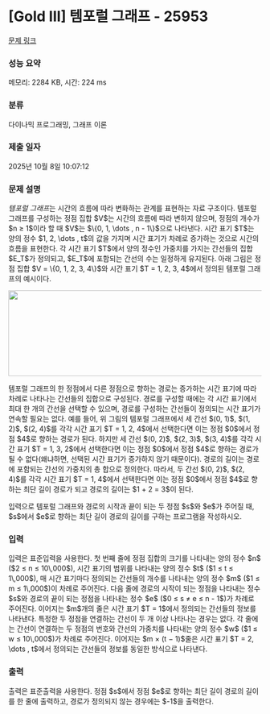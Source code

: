 # [Gold III] 템포럴 그래프 - 25953 

[문제 링크](https://www.acmicpc.net/problem/25953) 

### 성능 요약

메모리: 2284 KB, 시간: 224 ms

### 분류

다이나믹 프로그래밍, 그래프 이론

### 제출 일자

2025년 10월 8일 10:07:12

### 문제 설명

<p><em>템포럴 그래프</em>는 시간의 흐름에 따라 변화하는 관계를 표현하는 자료 구조이다. 템포럴 그래프를 구성하는 정점 집합 $V$는 시간의 흐름에 따라 변하지 않으며, 정점의 개수가 $n ≥ 1$이라 할 때 $V$는 $\{0, 1, \dots , n - 1\}$으로 나타낸다. 시간 표기 $T$는 양의 정수 $1, 2, \dots , t$의 값을 가지며 시간 표기가 차례로 증가하는 것으로 시간의 흐름을 표현한다. 각 시간 표기 $T$에서 양의 정수인 가중치를 가지는 간선들의 집합 $E_T$가 정의되고, $E_T$에 포함되는 간선의 수는 일정하게 유지된다. 아래 그림은 정점 집합 $V = \{0, 1, 2, 3, 4\}$와 시간 표기 $T = 1, 2, 3, 4$에서 정의된 템포럴 그래프의 예시이다.</p>

<p style="text-align: center;"><img alt="" src="https://upload.acmicpc.net/d663d703-fdf3-4c01-876f-0ae443659890/-/preview/" style="width: 565px; height: 170px;"></p>

<p>템포럴 그래프의 한 정점에서 다른 정점으로 향하는 경로는 증가하는 시간 표기에 따라 차례로 나타나는 간선들의 집합으로 구성된다. 경로를 구성할 때에는 각 시간 표기에서 최대 한 개의 간선을 선택할 수 있으며, 경로를 구성하는 간선들이 정의되는 시간 표기가 연속할 필요는 없다. 예를 들어, 위 그림의 템포럴 그래프에서 세 간선 $(0, 1)$, $(1, 2)$, $(2, 4)$를 각각 시간 표기 $T = 1, 2, 4$에서 선택한다면 이는 정점 $0$에서 정점 $4$로 향하는 경로가 된다. 하지만 세 간선 $(0, 2)$, $(2, 3)$, $(3, 4)$를 각각 시간 표기 $T = 1, 3, 2$에서 선택한다면 이는 정점 $0$에서 정점 $4$로 향하는 경로가 될 수 없다(왜냐하면, 선택된 시간 표기가 증가하지 않기 때문이다). 경로의 길이는 경로에 포함되는 간선의 가중치의 총 합으로 정의한다. 따라서, 두 간선 $(0, 2)$, $(2, 4)$를 각각 시간 표기 $T = 1, 4$에서 선택한다면 이는 정점 $0$에서 정점 $4$로 향하는 최단 길이 경로가 되고 경로의 길이는 $1 + 2 = 3$이 된다.</p>

<p>입력으로 템포럴 그래프와 경로의 시작과 끝이 되는 두 정점 $s$와 $e$가 주어질 때, $s$에서 $e$로 향하는 최단 길이 경로의 길이를 구하는 프로그램을 작성하시오.</p>

### 입력 

 <p>입력은 표준입력을 사용한다. 첫 번째 줄에 정점 집합의 크기를 나타내는 양의 정수 $n$ ($2 ≤ n ≤ 10\,000$), 시간 표기의 범위를 나타내는 양의 정수 $t$ ($1 ≤ t ≤ 1\,000$), 매 시간 표기마다 정의되는 간선들의 개수를 나타내는 양의 정수 $m$ ($1 ≤ m ≤ 1\,000$)이 차례로 주어진다. 다음 줄에 경로의 시작이 되는 정점을 나타내는 정수 $s$와 경로의 끝이 되는 정점을 나타내는 정수 $e$ ($0 ≤ s ≠ e ≤ n - 1$)가 차례로 주어진다. 이어지는 $m$개의 줄은 시간 표기 $T = 1$에서 정의되는 간선들의 정보를 나타낸다. 특정한 두 정점을 연결하는 간선이 두 개 이상 나타나는 경우는 없다. 각 줄에는 간선이 연결하는 두 정점의 번호와 간선의 가중치를 나타내는 양의 정수 $w$ ($1 ≤ w ≤ 10\,000$)가 차례로 주어진다. 이어지는 $m × (t − 1)$줄은 시간 표기 $T = 2, \dots , t$에서 정의되는 간선들의 정보를 동일한 방식으로 나타낸다.</p>

### 출력 

 <p>출력은 표준출력을 사용한다. 정점 $s$에서 정점 $e$로 향하는 최단 길이 경로의 길이를 한 줄에 출력하고, 경로가 정의되지 않는 경우에는 $-1$을 출력한다.</p>

